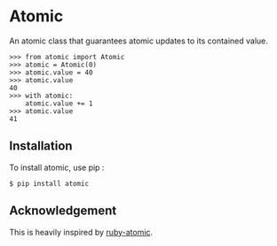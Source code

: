 # Atomic

An atomic class that guarantees atomic updates to its contained value.

    >>> from atomic import Atomic
    >>> atomic = Atomic(0)
    >>> atomic.value = 40
    >>> atomic.value
    40
    >>> with atomic:
        atomic.value += 1
    >>> atomic.value
    41
   


## Installation

To install atomic, use pip :

    $ pip install atomic

## Acknowledgement

This is heavily inspired by [ruby-atomic](https://github.com/headius/ruby-atomic).
